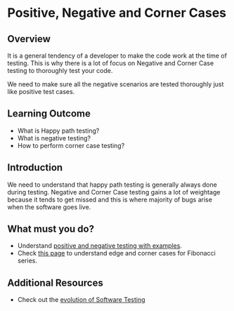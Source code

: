 # Positive, Negative and Corner Cases

## Overview

It is a general tendency of a developer to make the code work at the time of testing. This is why there is a lot of focus on Negative and Corner Case testing to thoroughly test your code.

We need to make sure all the negative scenarios are tested thoroughly just like positive test cases.

## Learning Outcome

- What is Happy path testing?
- What is negative testing?
- How to perform corner case testing?

## Introduction 

We need to understand that happy path testing is generally always done during testing. Negative and Corner Case testing gains a lot of weightage because it tends to get missed and this is where majority of bugs arise when the software goes live.                                                                                                     


## What must you do?
- Understand [positive and negative testing with examples](https://www.guru99.com/positive-and-negative-testing.html).
- Check [this page](https://people.bath.ac.uk/rjg20/training/intro-testing/07-edges/) to understand edge and corner cases for Fibonacci series.

## Additional Resources
- Check out the [evolution of Software Testing](http://www.testingreferences.com/testinghistory.php)

